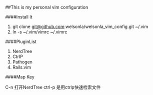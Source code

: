 ##This is my personal vim configuration


####Install It
1. git clone git@github.com:welsonla/welsonla_vim_config.git ~/.vim
2. ln -s ~/.vim/vimrc ~/.vimrc



####PluginList
1. NerdTree
2. CtrlP
3. Pathogen
4. Rails.vim



####Map Key

C-n 打开NerdTree
ctrl-p 是用ctrlp快速检索文件
